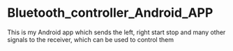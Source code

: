 # Bluetooth_controller_Android_APP
This is my Android app which sends the left, right start stop and many other signals to the receiver, which can be used to control them
